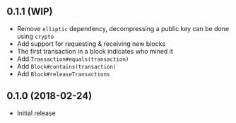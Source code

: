 ## 0.1.1 (WIP)

* Remove `elliptic` dependency, decompressing a public key can be done using `crypto`
* Add support for requesting & receiving new blocks
* The first transaction in a block indicates who mined it
* Add `Transaction#equals(transaction)`
* Add `Block#contains(transaction)`
* Add `Block#releaseTransactions`

## 0.1.0 (2018-02-24)

* Initial release
